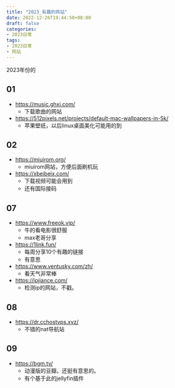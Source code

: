 ```yaml
---
title: "2023_有趣的网站"
date: 2022-12-26T19:44:50+08:00
draft: false
categories:
- 2023日常
tags:
- 2023日常
- 网站
---
```


2023年份的

## 01
- https://music.ghxi.com/
	- 下载歌曲的网站
- https://512pixels.net/projects/default-mac-wallpapers-in-5k/
	- 苹果壁纸，以后linux桌面美化可能用的到


## 02 

- https://miuirom.org/
	- miuirom网站，方便后面刷机玩
- https://xbeibeix.com/
	- 下载视频可能会用到
	- 还有国际接码

## 07

- https://www.freeok.vip/
	- 牛的看电影很舒服
	- max老哥分享
- https://1link.fun/
	- 每周分享10个有趣的链接
	- 有意思
- https://www.ventusky.com/zh/
	- 看天气非常棒
- https://ipjiance.com/
	- 检测ip的网站，不戳。

## 08
- https://dr.cchostvps.xyz/
	- 不错的nat导航站


## 09

- https://bgm.tv/
	- 动漫版的豆瓣。还挺有意思的。
	- 有个基于此的jellyfin插件